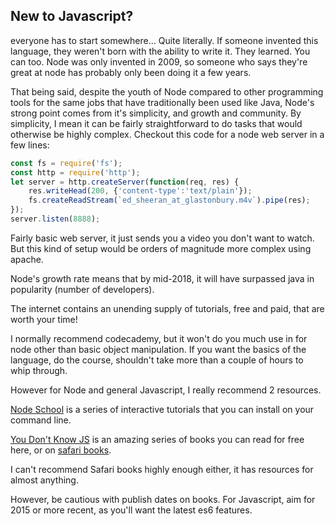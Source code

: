 ## New to Javascript?

everyone has to start somewhere... Quite literally.
If someone invented this language, they weren't born with the ability to write it. They learned. You can too. Node was only invented in 2009, so someone who says they're great at node has probably only been doing it a few years.

That being said, despite the youth of Node compared to other programming tools for the same jobs that have traditionally been used like Java, Node's strong point comes from it's simplicity, and growth and community. By simplicity, I mean it can be fairly straightforward to do tasks that would otherwise be highly complex. Checkout this code for a node web server in a few lines:
```javascript
const fs = require('fs');
const http = require('http');
let server = http.createServer(function(req, res) {
    res.writeHead(200, {'content-type':'text/plain'});
    fs.createReadStream(`ed_sheeran_at_glastonbury.m4v`).pipe(res);
});
server.listen(8888);
```
Fairly basic web server, it just sends you a video you don't want to watch. But this kind of setup would be orders of magnitude more complex using apache.

Node's growth rate means that by mid-2018, it will have surpassed java in popularity (number of developers).

The internet contains an unending supply of tutorials, free and paid, that are worth your time!

I normally recommend codecademy, but it won't do you much use in for node other than basic object manipulation.
If you want the basics of the language, do the course, shouldn't take more than a couple of hours to whip through.

However for Node and general Javascript, I really recommend 2 resources.

[Node School](https://nodeschool.io/#workshoppers) is a series of interactive tutorials that you can install on your command line.

[You Don't Know JS](https://github.com/getify/You-Dont-Know-JS) is an amazing series of books you can read for free here, or on [safari books](https://www.safaribooksonline.com/home/).


I can't recommend Safari books highly enough either, it has resources for almost anything.

However, be cautious with publish dates on books. For Javascript, aim for 2015 or more recent, as you'll want the latest es6 features.